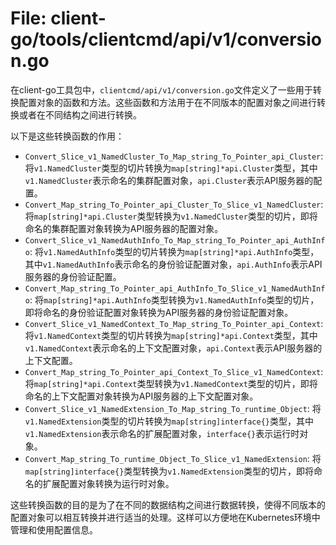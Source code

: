 # File: client-go/tools/clientcmd/api/v1/conversion.go

在client-go工具包中，`clientcmd/api/v1/conversion.go`文件定义了一些用于转换配置对象的函数和方法。这些函数和方法用于在不同版本的配置对象之间进行转换或者在不同结构之间进行转换。

以下是这些转换函数的作用：

- `Convert_Slice_v1_NamedCluster_To_Map_string_To_Pointer_api_Cluster`: 将`v1.NamedCluster`类型的切片转换为`map[string]*api.Cluster`类型，其中`v1.NamedCluster`表示命名的集群配置对象，`api.Cluster`表示API服务器的配置。
- `Convert_Map_string_To_Pointer_api_Cluster_To_Slice_v1_NamedCluster`: 将`map[string]*api.Cluster`类型转换为`v1.NamedCluster`类型的切片，即将命名的集群配置对象转换为API服务器的配置对象。
- `Convert_Slice_v1_NamedAuthInfo_To_Map_string_To_Pointer_api_AuthInfo`: 将`v1.NamedAuthInfo`类型的切片转换为`map[string]*api.AuthInfo`类型，其中`v1.NamedAuthInfo`表示命名的身份验证配置对象，`api.AuthInfo`表示API服务器的身份验证配置。
- `Convert_Map_string_To_Pointer_api_AuthInfo_To_Slice_v1_NamedAuthInfo`: 将`map[string]*api.AuthInfo`类型转换为`v1.NamedAuthInfo`类型的切片，即将命名的身份验证配置对象转换为API服务器的身份验证配置对象。
- `Convert_Slice_v1_NamedContext_To_Map_string_To_Pointer_api_Context`: 将`v1.NamedContext`类型的切片转换为`map[string]*api.Context`类型，其中`v1.NamedContext`表示命名的上下文配置对象，`api.Context`表示API服务器的上下文配置。
- `Convert_Map_string_To_Pointer_api_Context_To_Slice_v1_NamedContext`: 将`map[string]*api.Context`类型转换为`v1.NamedContext`类型的切片，即将命名的上下文配置对象转换为API服务器的上下文配置对象。
- `Convert_Slice_v1_NamedExtension_To_Map_string_To_runtime_Object`: 将`v1.NamedExtension`类型的切片转换为`map[string]interface{}`类型，其中`v1.NamedExtension`表示命名的扩展配置对象，`interface{}`表示运行时对象。
- `Convert_Map_string_To_runtime_Object_To_Slice_v1_NamedExtension`: 将`map[string]interface{}`类型转换为`v1.NamedExtension`类型的切片，即将命名的扩展配置对象转换为运行时对象。

这些转换函数的目的是为了在不同的数据结构之间进行数据转换，使得不同版本的配置对象可以相互转换并进行适当的处理。这样可以方便地在Kubernetes环境中管理和使用配置信息。

